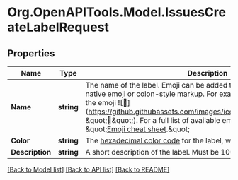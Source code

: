 # Org.OpenAPITools.Model.IssuesCreateLabelRequest

## Properties

Name | Type | Description | Notes
------------ | ------------- | ------------- | -------------
**Name** | **string** | The name of the label. Emoji can be added to label names, using either native emoji or colon-style markup. For example, typing &#x60;:strawberry:&#x60; will render the emoji ![:strawberry:](https://github.githubassets.com/images/icons/emoji/unicode/1f353.png \&quot;:strawberry:\&quot;). For a full list of available emoji and codes, see \&quot;[Emoji cheat sheet](https://github.com/ikatyang/emoji-cheat-sheet).\&quot; | 
**Color** | **string** | The [hexadecimal color code](http://www.color-hex.com/) for the label, without the leading &#x60;#&#x60;. | [optional] 
**Description** | **string** | A short description of the label. Must be 100 characters or fewer. | [optional] 

[[Back to Model list]](../README.md#documentation-for-models) [[Back to API list]](../README.md#documentation-for-api-endpoints) [[Back to README]](../README.md)

